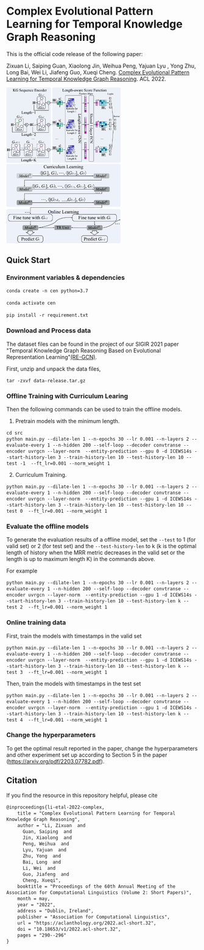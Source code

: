 # Complex Evolutional Pattern Learning for Temporal Knowledge Graph Reasoning

This is the official code release of the following paper: 

Zixuan Li, Saiping Guan, Xiaolong Jin, Weihua Peng, Yajuan Lyu , Yong Zhu, Long Bai, Wei Li, Jiafeng Guo, Xueqi Cheng. [Complex Evolutional Pattern Learning for Temporal Knowledge Graph Reasoning](https://arxiv.org/pdf/2203.07782.pdf). ACL 2022.

<img src="img/cen.png" alt="cen_architecture" width="300" class="left">
<img src="img/online.png" alt="online_architecture" width="300" class="right">

## Quick Start

### Environment variables & dependencies
```
conda create -n cen python=3.7

conda activate cen

pip install -r requirement.txt
```

### Download and Process data
The dataset files can be found in the project of our SIGIR 2021 paper
"Temporal Knowledge Graph Reasoning Based on Evolutional Representation Learning"[(RE-GCN)](https://github.com/Lee-zix/RE-GCN/blob/master/data-release.tar.gz).

First, unzip and unpack the data files,
```
tar -zxvf data-release.tar.gz
```


### Offline Training with Curriculum Learing
Then the following commands can be used to train the offline models.

1. Pretrain models with the minimum length.
```
cd src
python main.py --dilate-len 1 --n-epochs 30 --lr 0.001 --n-layers 2 --evaluate-every 1 --n-hidden 200 --self-loop --decoder convtranse --encoder uvrgcn --layer-norm  --entity-prediction --gpu 0 -d ICEWS14s --start-history-len 3 --train-history-len 10 --test-history-len 10 --test -1  --ft_lr=0.001 --norm_weight 1
```

2. Curriculum Training.
```
python main.py --dilate-len 1 --n-epochs 30 --lr 0.001 --n-layers 2 --evaluate-every 1 --n-hidden 200 --self-loop --decoder convtranse --encoder uvrgcn --layer-norm  --entity-prediction --gpu 1 -d ICEWS14s --start-history-len 3 --train-history-len 10 --test-history-len 10 --test 0  --ft_lr=0.001 --norm_weight 1
```


### Evaluate the offline models
To generate the evaluation results of a offline model, set the `--test` to 1 (for valid set) or 2 (for test set) and the `--test-history-len` to k (k is the optimal length of history when the MRR metric decreases in the valid set or the length is up to maximum length K) in the commands above. 

For example
```
python main.py --dilate-len 1 --n-epochs 30 --lr 0.001 --n-layers 2 --evaluate-every 1 --n-hidden 200 --self-loop --decoder convtranse --encoder uvrgcn --layer-norm  --entity-prediction --gpu 1 -d ICEWS14s --start-history-len 3 --train-history-len 10 --test-history-len k --test 2  --ft_lr=0.001 --norm_weight 1
```

### Online training data
First, train the models with timestamps in the valid set
```
python main.py --dilate-len 1 --n-epochs 30 --lr 0.001 --n-layers 2 --evaluate-every 1 --n-hidden 200 --self-loop --decoder convtranse --encoder uvrgcn --layer-norm  --entity-prediction --gpu 1 -d ICEWS14s --start-history-len 3 --train-history-len 10 --test-history-len k --test 3  --ft_lr=0.001 --norm_weight 1
```

Then, train the models with timestamps in the test set
```
python main.py --dilate-len 1 --n-epochs 30 --lr 0.001 --n-layers 2 --evaluate-every 1 --n-hidden 200 --self-loop --decoder convtranse --encoder uvrgcn --layer-norm  --entity-prediction --gpu 1 -d ICEWS14s --start-history-len 3 --train-history-len 10 --test-history-len k --test 4  --ft_lr=0.001 --norm_weight 1
```

### Change the hyperparameters
To get the optimal result reported in the paper, change the hyperparameters and other experiment set up according to Section 5 in the paper (https://arxiv.org/pdf/2203.07782.pdf). 

## Citation
If you find the resource in this repository helpful, please cite
```
@inproceedings{li-etal-2022-complex,
    title = "Complex Evolutional Pattern Learning for Temporal Knowledge Graph Reasoning",
    author = "Li, Zixuan  and
      Guan, Saiping  and
      Jin, Xiaolong  and
      Peng, Weihua  and
      Lyu, Yajuan  and
      Zhu, Yong  and
      Bai, Long  and
      Li, Wei  and
      Guo, Jiafeng  and
      Cheng, Xueqi",
    booktitle = "Proceedings of the 60th Annual Meeting of the Association for Computational Linguistics (Volume 2: Short Papers)",
    month = may,
    year = "2022",
    address = "Dublin, Ireland",
    publisher = "Association for Computational Linguistics",
    url = "https://aclanthology.org/2022.acl-short.32",
    doi = "10.18653/v1/2022.acl-short.32",
    pages = "290--296"
}
```
